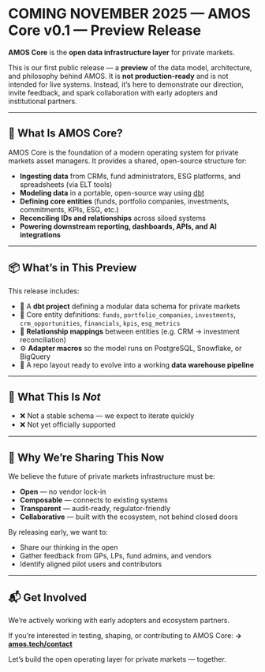 # COMING NOVEMBER 2025 — AMOS Core v0.1 — Preview Release

**AMOS Core** is the **open data infrastructure layer** for private markets.

This is our first public release — a **preview** of the data model, architecture, and philosophy behind AMOS. It is **not production-ready** and is not intended for live systems. Instead, it’s here to demonstrate our direction, invite feedback, and spark collaboration with early adopters and institutional partners.

---

## 🚀 What Is AMOS Core?

AMOS Core is the foundation of a modern operating system for private markets asset managers. It provides a shared, open-source structure for:

* **Ingesting data** from CRMs, fund administrators, ESG platforms, and spreadsheets (via ELT tools)
* **Modeling data** in a portable, open-source way using [dbt](https://getdbt.com)
* **Defining core entities** (funds, portfolio companies, investments, commitments, KPIs, ESG, etc.)
* **Reconciling IDs and relationships** across siloed systems
* **Powering downstream reporting, dashboards, APIs, and AI integrations**

---

## 📦 What’s in This Preview

This release includes:

* 📐 A **dbt project** defining a modular data schema for private markets
* 🧩 Core entity definitions: `funds`, `portfolio_companies`, `investments`, `crm_opportunities`, `financials`, `kpis`, `esg_metrics`
* 🔗 **Relationship mappings** between entities (e.g. CRM → investment reconciliation)
* ⚙️ **Adapter macros** so the model runs on PostgreSQL, Snowflake, or BigQuery
* 🌱 A repo layout ready to evolve into a working **data warehouse pipeline**

---

## 🛑 What This Is *Not*

* ❌ Not a stable schema — we expect to iterate quickly
* ❌ Not yet officially supported

---

## 🧪 Why We’re Sharing This Now

We believe the future of private markets infrastructure must be:

* **Open** — no vendor lock-in
* **Composable** — connects to existing systems
* **Transparent** — audit-ready, regulator-friendly
* **Collaborative** — built with the ecosystem, not behind closed doors

By releasing early, we want to:

* Share our thinking in the open
* Gather feedback from GPs, LPs, fund admins, and vendors
* Identify aligned pilot users and contributors

---

## 📬 Get Involved

We’re actively working with early adopters and ecosystem partners.

If you’re interested in testing, shaping, or contributing to AMOS Core:
**→ [amos.tech/contact](https://amos.tech/contact)**

Let’s build the open operating layer for private markets — together.
